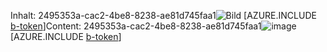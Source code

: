 <span data-ttu-id="5fa92-101">Inhalt: 2495353a-cac2-4be8-8238-ae81d745faa1![Bild](2d38f2be-8a1c-4ab9-883b-5a1e4c55a9f1.png)
[AZURE.INCLUDE [b-token](96e5a961-4259-4398-948f-1251d3d1a811.md)]</span><span class="sxs-lookup"><span data-stu-id="5fa92-101">Content: 2495353a-cac2-4be8-8238-ae81d745faa1![image](2d38f2be-8a1c-4ab9-883b-5a1e4c55a9f1.png)
[AZURE.INCLUDE [b-token](96e5a961-4259-4398-948f-1251d3d1a811.md)]</span></span>
